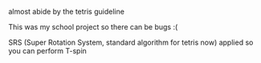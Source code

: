 almost abide by the tetris guideline

This was my school project so there can be bugs :(

SRS (Super Rotation System, standard algorithm for tetris now) applied so you can perform T-spin

